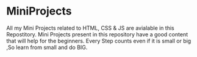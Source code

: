 # MiniProjects
All my Mini Projects related to HTML, CSS &amp; JS are avialable in this Repostitory.
Mini Projects present in this repository have a good content that will help for the beginners.
Every Step counts even if it is small or big ,So learn from small and do BIG.
